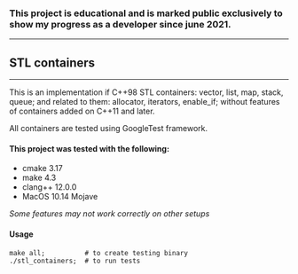 ### This project is educational and is marked public exclusively to show  my progress as a developer since june 2021. ###

---

## STL containers ##

---

This is an implementation if C++98 STL containers: vector, list, map, stack, queue; 
and related to them: allocator, iterators, enable_if;
without features of containers added on C++11 and later.

All containers are tested using GoogleTest framework.

#### This project was tested with the following: ####
- cmake 3.17
- make 4.3
- clang++ 12.0.0
- MacOS 10.14 Mojave

_Some features may not work correctly on other setups_

#### Usage ####

```shell
make all;          # to create testing binary
./stl_containers;  # to run tests
```
